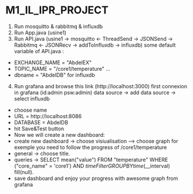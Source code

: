 # M1_IL_IPR_PROJECT
1. Run mosquitto & rabbitmq & influxdb
2. Run App.java (usine1)
3. Run API.java (usine1 -> mosquitto <- ThreadSend -> JSONSend -> Rabbitmq <- JSONRecv -> addToInfluxdb -> influxdb)
some default variable of API.java :
- EXCHANGE_NAME = "AbdelEX"
- TOPIC_NAME = "/core1/temperature" ...
- dbname = "AbdelDB" for influxdb
4. Run grafana and browse this link (http://localhost:3000)
first connexion in grafana (id:admin psw:admin)
data source -> add data source -> select influxdb
* choose name
* URL = http://localhost:8086
* DATABASE = AbdelDB
* hit Save&Test button
* Now we will create a new dashboard:
* create new dashboard -> choose visiualisation --> choose graph
for exemple you need to follow the progress of /core1/temperature
* general -> choose title.
* queries -> SELECT mean("value") FROM "temperature" WHERE ("core_name" = 'core1') 
                AND $timeFilter GROUP BY time($__interval) fill(null).
* save dashboard and enjoy your progress with awesome graph from grafana

